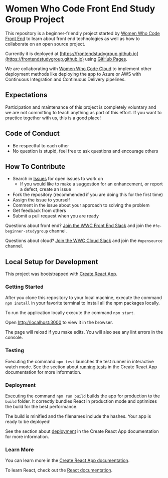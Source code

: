 # Women Who Code Front End Study Group Project

This repository is a beginner-friendly project started by [Women Who Code Front End](https://www.womenwhocode.com/frontend) to learn about front end technologies as well as how to collaborate on an open source project.

Currently it is deployed at [https://frontendstudygroup.github.io](https://frontendstudygroup.github.io) using [GitHub Pages](https://pages.github.com/). 

We are collaborating with [Women Who Code Cloud](https://www.womenwhocode.com/cloud) to implement other deployment methods like deploying the app to Azure or AWS with Continuous Integration and Continuous Delivery pipelines.

## Expectations

Participation and maintenance of this project is completely voluntary and we are not committing to teach anything as part of this effort. If you want to practice together with us, this is a good place!

## Code of Conduct

- Be respectful to each other
- No question is stupid, feel free to ask questions and encourage others

## How To Contribute

- Search in [Issues](https://github.com/frontendstudygroup/frontendstudygroup.github.io/issues) for open issues to work on
    - If you would like to make a suggestion for an enhancement, or report a defect, create an issue
- Fork the repository (recommended if you are doing this for the first time)
- Assign the issue to yourself
- Comment in the issue about your approach to solving the problem
- Get feedback from others
- Submit a pull request when you are ready

Questions about front end? [Join the WWC Front End Slack](https://join.slack.com/t/womenwhocodefrontend/shared_invite/zt-gaic5y90-pDJK4H_NbObZ_MU_rcYc0A) and join the `#fe-beginner-studygroup` channel.

Questions about cloud? [Join the WWC Cloud Slack](https://join.slack.com/t/wwcodecloud/shared_invite/zt-lngnes83-iq8TuBLOtAGXnHFaM5~sTw) and join the `#opensource` channel.

## Local Setup for Development

This project was bootstrapped with [Create React App](https://github.com/facebook/create-react-app).

### Getting Started
After you clone this repository to your local machine, execute the command `npm install` in your favorite terminal to install all the npm packages locally.

To run the application locally execute the command `npm start`. 

Open [http://localhost:3000](http://localhost:3000) to view it in the browser.

The page will reload if you make edits. You will also see any lint errors in the console.

### Testing

Executing the command `npm test` launches the test runner in interactive watch mode.
See the section about [running tests](https://facebook.github.io/create-react-app/docs/running-tests) in the Create React App documentation for more information.

### Deployment

Executing the command `npm run build` builds the app for production to the `build` folder.
It correctly bundles React in production mode and optimizes the build for the best performance.

The build is minified and the filenames include the hashes.
Your app is ready to be deployed!

See the section about [deployment](https://facebook.github.io/create-react-app/docs/deployment) in the Create React App documentation for more information.

### Learn More

You can learn more in the [Create React App documentation](https://facebook.github.io/create-react-app/docs/getting-started).

To learn React, check out the [React documentation](https://reactjs.org/).
